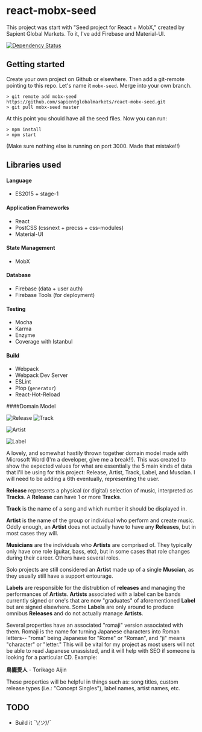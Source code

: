 # react-mobx-seed
This project was start with "Seed project for React + MobX," created by Sapient Global Markets. To it, I've add Firebase and Material-UI.


[![Dependency Status](https://david-dm.org/sapientglobalmarkets/react-mobx-seed.svg)](https://david-dm.org/sapientglobalmarkets/react-mobx-seed)

## Getting started
Create your own project on Github or elsewhere. Then add a git-remote pointing to this repo. Let's name it `mobx-seed`. Merge into your own branch.

```shell
> git remote add mobx-seed https://github.com/sapientglobalmarkets/react-mobx-seed.git
> git pull mobx-seed master
```

At this point you should have all the seed files. Now you can run:
```shell
> npm install
> npm start
```

(Make sure nothing else is running on port 3000. Made that mistake!!)


## Libraries used

#### Language
- ES2015 + stage-1

#### Application Frameworks

- React
- PostCSS (cssnext + precss + css-modules)
- Material-UI

#### State Management

- MobX

#### Database
- Firebase (data + user auth)
- Firebase Tools (for deployment)

#### Testing

- Mocha
- Karma
- Enzyme
- Coverage with Istanbul

#### Build

- Webpack
- Webpack Dev Server
- ESLint
- Plop (`generator`)
- React-Hot-Reload

####Domain Model

![Release](https://66.media.tumblr.com/4ec85329f57faa1543490e82640d2cd6/tumblr_ob8jrt1Uss1ufu590o2_400.png "Release") ![Track](https://66.media.tumblr.com/c74c17c44e8b28c3c37420e8ab1ffc96/tumblr_ob8jrt1Uss1ufu590o1_250.png "Track")

![Artist](https://67.media.tumblr.com/e459ec303367c0109e0eb9ddd2af069d/tumblr_ob8jrt1Uss1ufu590o3_540.png "Artist")

![Label](https://67.media.tumblr.com/3bde15da96ff5c1d79c3168ea0920728/tumblr_ob8jrt1Uss1ufu590o5_540.png "Label")

A lovely, and somewhat hastily thrown together domain model made with Microsoft Word (I'm a developer, give me a break!!). This was created to show the expected values for what are essentially the 5 main kinds of data that I'll be using for this project: Release, Artist, Track, Label, and Muscian. I will need to be adding a 6th eventually, representing the user. 

**Release** represents a physical (or digital) selection of music, interpreted as **Tracks**. A **Release** can have 1 or more **Tracks**.

**Track** is the name of a song and which number it should be displayed in.

**Artist** is the name of the group or individual who perform and create music. Oddly enough, an **Artist** does not actually have to have any **Releases**, but in most cases they will.

**Musicians** are the individuals who **Artists** are comprised of. They typically only have one role (guitar, bass, etc), but in some cases that role changes during their career. Others have several roles. 

Solo projects are still considered an **Artist** made up of a single **Muscian**, as they usually still have a support entourage.

**Labels** are responsible for the distrubtion of **releases** and managing the performances of **Artists**. **Artists** associated with a label can be bands currently signed or one's that are now "graduates" of aforementioned **Label** but are signed elsewhere. Some **Labels** are only around to produce omnibus **Releases** and do not actually manage **Artists**.

Several properties have an associated "romaji" version associated with them. Romaji is the name for turning Japanese characters into Roman letters-- "roma" being Japanese for "Rome" or "Roman", and "ji" means "character" or "letter." This will be vital for my project as most users will not be able to read Japanese unassisted, and it will help with SEO if someone is looking for a particular CD. Example:

**鳥籠愛人** - Torikago Aijin

These properties will be helpful in things such as: song titles, custom release types (i.e.: "Concept Singles"), label names, artist names, etc. 


## TODO

- Build it ¯\\_(ツ)_/¯

